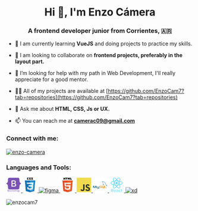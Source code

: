 <h1 align="center">Hi 👋, I'm Enzo Cámera</h1>
<h3 align="center">A frontend developer junior from Corrientes, 🇦🇷</h3>

- 🌱 I am currently learning **VueJS** and doing projects to practice my skills.

- 👯 I am looking to collaborate on **frontend projects, preferably in the layout part.**

- 🤝 I’m looking for help with my path in Web Development, I'll really appreciate for a good mentor.

- 👨‍💻 All of my projects are available at [https://github.com/EnzoCam7?tab=repositories](https://github.com/EnzoCam7?tab=repositories)

- 💬 Ask me about **HTML, CSS, Js or UX.**

- 📫 You can reach me at **camerac09@gmail.com**

<h3 align="left">Connect with me:</h3>
<p align="left">
<a href="https://linkedin.com/in/enzo-camera" target="blank"><img align="center" src="https://raw.githubusercontent.com/rahuldkjain/github-profile-readme-generator/master/src/images/icons/Social/linked-in-alt.svg" alt="enzo-camera" height="30" width="40" /></a>
</p>

<h3 align="left">Languages and Tools:</h3>
<p align="left"> <a href="https://getbootstrap.com" target="_blank"> <img src="https://raw.githubusercontent.com/devicons/devicon/master/icons/bootstrap/bootstrap-plain-wordmark.svg" alt="bootstrap" width="40" height="40"/> </a> <a href="https://www.w3schools.com/css/" target="_blank"> <img src="https://raw.githubusercontent.com/devicons/devicon/master/icons/css3/css3-original-wordmark.svg" alt="css3" width="40" height="40"/> </a> <a href="https://www.figma.com/" target="_blank"> <img src="https://www.vectorlogo.zone/logos/figma/figma-icon.svg" alt="figma" width="40" height="40"/> </a> <a href="https://www.w3.org/html/" target="_blank"> <img src="https://raw.githubusercontent.com/devicons/devicon/master/icons/html5/html5-original-wordmark.svg" alt="html5" width="40" height="40"/> </a> <a href="https://developer.mozilla.org/en-US/docs/Web/JavaScript" target="_blank"> <img src="https://raw.githubusercontent.com/devicons/devicon/master/icons/javascript/javascript-original.svg" alt="javascript" width="40" height="40"/> </a> <a href="https://www.mysql.com/" target="_blank"> <img src="https://raw.githubusercontent.com/devicons/devicon/master/icons/mysql/mysql-original-wordmark.svg" alt="mysql" width="40" height="40"/> </a><a href="https://reactjs.org/" target="_blank"> <img src="https://raw.githubusercontent.com/devicons/devicon/master/icons/react/react-original-wordmark.svg" alt="react" width="40" height="40"/> </a><a href="https://www.adobe.com/products/xd.html" target="_blank"> <img src="https://cdn.worldvectorlogo.com/logos/adobe-xd.svg" alt="xd" width="40" height="40"/> </a> </p>

<p><img align="center" src="https://github-readme-stats.vercel.app/api/top-langs?username=enzocam7&show_icons=true&locale=en&layout=compact" alt="enzocam7" /></p>

